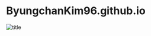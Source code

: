 # ByungchanKim96.github.io

![title](https://user-images.githubusercontent.com/126762840/222387558-364bcc05-5329-4846-a288-a2e72474d72e.jpg)






